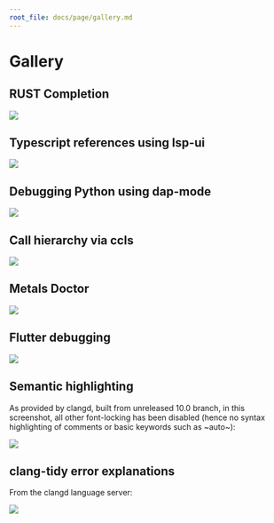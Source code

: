 ```yaml
---
root_file: docs/page/gallery.md
---
```

Gallery
=======

## RUST Completion

![](../examples/completion.png)

## Typescript references using lsp-ui

![](../examples/references.png)

## Debugging Python using dap-mode

![](../examples/python_debugging.png)

## Call hierarchy via ccls

![](../examples/call-hierarchy-ccls.png)

## Metals Doctor

![](../examples/metals-doctor.png)

## Flutter debugging

![](../examples/lsp-dart-flutter-debug.gif)

## Semantic highlighting

As provided by clangd, built from unreleased 10.0 branch, in this screenshot, all other font-locking has been disabled (hence no syntax highlighting of comments or basic keywords such as ~auto~):

![](../examples/clangd_semantic_highlighting.png)

## clang-tidy error explanations 

From the clangd language server:

![](../examples/clangd-clang-tidy-integration.png)
